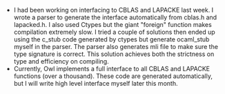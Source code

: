 - I had been working on interfacing to CBLAS and LAPACKE last week. I wrote a parser to generate the interface automatically from cblas.h and lapacked.h. I also used Ctypes but the giant "foreign" function makes compilation extremely slow. I tried a couple of solutions then ended up using the c_stub code generated by ctypes but generate ocaml_stub myself in the parser. The parser also generates mli file to make sure the type signature is correct. This solution achieves both the strictness on type and efficiency on compiling.
- Currently, Owl implements a full interface to all CBLAS and LAPACKE functions (over a thousand). These code are generated automatically, but I will write high level interface myself later this month.
